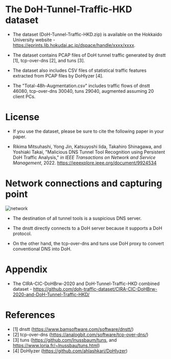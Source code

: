 # The DoH-Tunnel-Traffic-HKD dataset

* The dataset (DoH-Tunnel-Traffic-HKD.zip) is available on the Hokkaido University website - https://eprints.lib.hokudai.ac.jp/dspace/handle/xxxx/xxxx.

* The dataset contains PCAP files of DoH tunnel traffic generated by dnstt [1], tcp-over-dns [2], and tuns [3].

* The dataset also includes CSV files of statistical traffic features extracted from PCAP files by DoHlyzer [4].

* The "Total-48h-Augmentation.csv" includes traffic flows of dnstt 46080, tcp-over-dns 30040, tuns 29040, augmented assuming 20 client PCs.

# License

* If you use the dataset, please be sure to cite the following paper in your paper.

* Rikima Mitsuhashi, Yong Jin, Katsuyoshi Iida, Takahiro Shinagawa, and Yoshiaki Takai, 
"Malicious DNS Tunnel Tool Recognition using Persistent DoH Traffic Analysis,"
*in IEEE Transactions on Network and Service Management*, 2022. https://ieeexplore.ieee.org/document/9924534

# Network connections and capturing point

![network](https://user-images.githubusercontent.com/101712711/173388419-2981578d-7157-42e9-a6b3-1ebe67f44d9c.png)

* The destination of all tunnel tools is a suspicious DNS server.

* The dnstt directly connects to a DoH server because it supports a DoH protocol.

* On the other hand, the tcp-over-dns and tuns use DoH proxy to convert conventional DNS into DoH.

# Appendix

* The CIRA-CIC-DoHBrw-2020 and DoH-Tunnel-Traffic-HKD combined dataset - https://github.com/doh-traffic-dataset/CIRA-CIC-DoHBrw-2020-and-DoH-Tunnel-Traffic-HKD/

# References
* [1] dnstt</t>  (https://www.bamsoftware.com/software/dnstt/)
* [2] tcp-over-dns</t> (https://analogbit.com/software/tcp-over-dns/)
* [3] tuns</t> (https://github.com/lnussbaum/tuns, and https://www.loria.fr/~lnussbau/tuns.html)
* [4] DoHlyzer</t> (https://github.com/ahlashkari/DoHlyzer)
